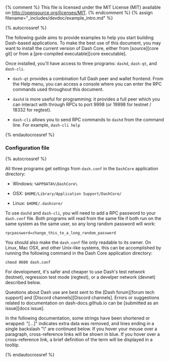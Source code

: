 {% comment %}
This file is licensed under the MIT License (MIT) available on
http://opensource.org/licenses/MIT.
{% endcomment %}
{% assign filename="_includes/devdoc/example_intro.md" %}

{% autocrossref %}
<!-- __ -->

The following guide aims to provide examples to help you start
building Dash-based applications. To make the best use of this document,
you may want to install the current version of Dash Core, either from
[source][core git] or from a [pre-compiled executable][core executable].

Once installed, you'll have access to three programs: `dashd`,
`dash-qt`, and `dash-cli`.

* `dash-qt` provides a combination full Dash peer and wallet
  frontend. From the Help menu, you can access a console where you can
  enter the RPC commands used throughout this document.

* `dashd` is more useful for programming: it provides a full peer
  which you can interact with through RPCs to port 9998 (or 19998
  for testnet / 18332 for regtest).

* `dash-cli` allows you to send RPC commands to `dashd` from the
  command line.  For example, `dash-cli help`

{% endautocrossref %}

### Configuration file
<!-- no subhead-links here -->

{% autocrossref %}

All three programs get settings from `dash.conf` in the `DashCore`
application directory:

* Windows: `%APPDATA%\DashCore\`

* OSX: `$HOME/Library/Application Support/DashCore/`

* Linux: `$HOME/.dashcore/`

To use `dashd` and `dash-cli`, you will need to add a RPC password
to your `dash.conf` file. Both programs will read from the same file
if both run on the same system as the same user, so any long random
password will work:

~~~
rpcpassword=change_this_to_a_long_random_password
~~~~

You should also make the `dash.conf` file only readable to its
owner.  On Linux, Mac OSX, and other Unix-like systems, this can be
accomplished by running the following command in the Dash Core application
directory:

~~~
chmod 0600 dash.conf
~~~

For development, it's safer and cheaper to use Dash's test network (testnet),
regression test mode (regtest), or a develper network (devnet) described below.

Questions about Dash use are best sent to the [Dash forum][forum
tech support] and [Discord channels][Discord channels]. Errors or suggestions related to
documentation on dash-docs.github.io can be [submitted as an issue][docs issue].

In the following documentation, some strings have been shortened or wrapped: "[...]"
indicates extra data was removed, and lines ending in a single backslash "\\"
are continued below. If you hover your mouse over a paragraph, cross-reference
links will be shown in blue.  If you hover over a cross-reference link, a brief
definition of the term will be displayed in a tooltip.

{% endautocrossref %}
